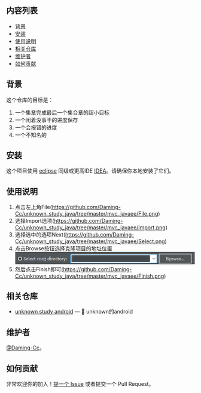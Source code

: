 
## 内容列表

- [背景](#背景)
- [安装](#安装)
- [使用说明](#使用说明)
- [相关仓库](#相关仓库)
- [维护者](#维护者)
- [如何贡献](#如何贡献)

## 背景

这个仓库的目标是：

1. 一个集章完成最后一个集合章的超小目标
2. 一个闲着没事干的进度保存
3. 一个会报错的进度
4. 一个不知名的

## 安装

这个项目使用 [eclipse](https://www.eclipse.org/) 同级或更高IDE [IDEA](https://www.jetbrains.com/products.html#type=ide)。请确保你本地安装了它们。

## 使用说明

1. 点击左上角File(https://github.com/Daming-Cc/unknown_study_java/tree/master/mvc_javaee/File.png)
2. 选择Import选项(https://github.com/Daming-Cc/unknown_study_java/tree/master/mvc_javaee/Import.png)
3. 选择选中的选项Next(https://github.com/Daming-Cc/unknown_study_java/tree/master/mvc_javaee/Select.png)
4. 点击Browse按钮选择克隆项目的地址位置![image](https://github.com/Daming-Cc/unknown_study_java/blob/master/image/Address.png)
5. 然后点击Finish即可(https://github.com/Daming-Cc/unknown_study_java/tree/master/mvc_javaee/Finish.png)
## 相关仓库

- [unknown study android](https://github.com/Daming-Cc/unknown_study_android) — 💌 unknown的android

## 维护者

[@Daming-Cc](https://github.com/Daming-Cc)。

## 如何贡献

非常欢迎你的加入！[提一个 Issue](https://github.com/Daming-Cc/unknown_study_java/issues/new) 或者提交一个 Pull Request。

